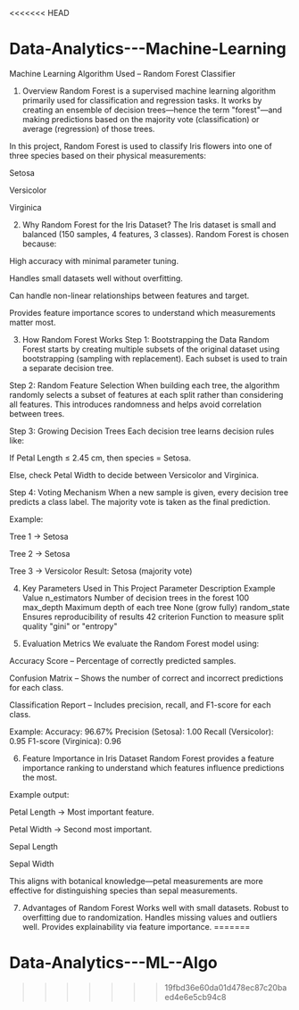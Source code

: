 <<<<<<< HEAD
# Data-Analytics---Machine-Learning
Machine Learning Algorithm Used – Random Forest Classifier
1. Overview
Random Forest is a supervised machine learning algorithm primarily used for classification and regression tasks.
It works by creating an ensemble of decision trees—hence the term "forest"—and making predictions based on the majority vote (classification) or average (regression) of those trees.

In this project, Random Forest is used to classify Iris flowers into one of three species based on their physical measurements:

Setosa

Versicolor

Virginica

2. Why Random Forest for the Iris Dataset?
The Iris dataset is small and balanced (150 samples, 4 features, 3 classes). Random Forest is chosen because:

High accuracy with minimal parameter tuning.

Handles small datasets well without overfitting.

Can handle non-linear relationships between features and target.

Provides feature importance scores to understand which measurements matter most.

3. How Random Forest Works
Step 1: Bootstrapping the Data
Random Forest starts by creating multiple subsets of the original dataset using bootstrapping (sampling with replacement). Each subset is used to train a separate decision tree.

Step 2: Random Feature Selection
When building each tree, the algorithm randomly selects a subset of features at each split rather than considering all features. This introduces randomness and helps avoid correlation between trees.

Step 3: Growing Decision Trees
Each decision tree learns decision rules like:

If Petal Length ≤ 2.45 cm, then species = Setosa.

Else, check Petal Width to decide between Versicolor and Virginica.

Step 4: Voting Mechanism
When a new sample is given, every decision tree predicts a class label. The majority vote is taken as the final prediction.

Example:

Tree 1 → Setosa

Tree 2 → Setosa

Tree 3 → Versicolor
Result: Setosa (majority vote)

4. Key Parameters Used in This Project
Parameter	Description	Example Value
n_estimators	Number of decision trees in the forest	100
max_depth	Maximum depth of each tree	None (grow fully)
random_state	Ensures reproducibility of results	42
criterion	Function to measure split quality	"gini" or "entropy"

5. Evaluation Metrics
We evaluate the Random Forest model using:

Accuracy Score – Percentage of correctly predicted samples.

Confusion Matrix – Shows the number of correct and incorrect predictions for each class.

Classification Report – Includes precision, recall, and F1-score for each class.

Example:
Accuracy: 96.67%
Precision (Setosa): 1.00
Recall (Versicolor): 0.95
F1-score (Virginica): 0.96

6. Feature Importance in Iris Dataset
Random Forest provides a feature importance ranking to understand which features influence predictions the most.

Example output:

Petal Length → Most important feature.

Petal Width → Second most important.

Sepal Length

Sepal Width

This aligns with botanical knowledge—petal measurements are more effective for distinguishing species than sepal measurements.

7. Advantages of Random Forest
Works well with small datasets.
Robust to overfitting due to randomization.
Handles missing values and outliers well.
Provides explainability via feature importance.
=======
# Data-Analytics---ML--Algo
>>>>>>> 19fbd36e60da01d478ec87c20baed4e6e5cb94c8
